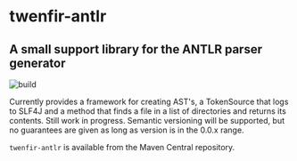twenfir-antlr
=============
A small support library for the ANTLR parser generator
------------------------------------------------------
![build](https://github.com/twenty-first/twenfir-antlr/actions/workflows/build.yml/badge.svg)

Currently provides a framework for creating AST's, a TokenSource that logs to SLF4J and a method
that finds a file in a list of directories and returns its contents. Still work in progress. 
Semantic versioning will be supported, but no guarantees are given as long as version is in the 
0.0.x range. 

`twenfir-antlr` is available from the Maven Central repository.
